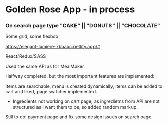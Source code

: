 # Golden Rose App - in process

### On search page type "CAKE" || "DONUTS" || "CHOCOLATE"

Some grid, some flexbox.

https://elegant-lumiere-7bbabc.netlify.app/#

React/Redux/SASS

Used the same API as for MealMaker

Halfway completed, but the most important features are implemented:

Items are searchable, menu is created dynamically, items can be added to cart and liked, page switcher implemented.

+ Ingredients not working on cart page, as ingredietns from API are not structured as I want them to be, so added random markup.

Still to do: payment page and fix some design issues on search page.

